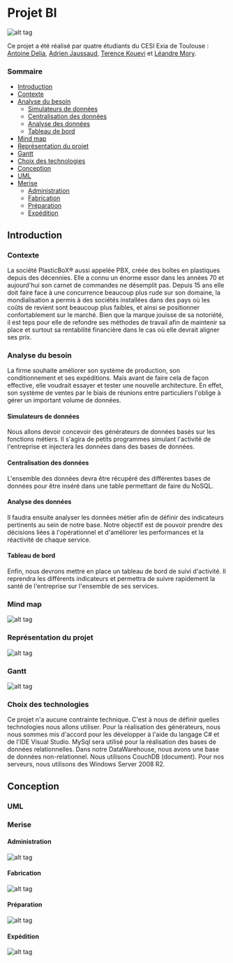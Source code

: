 # Projet BI
![alt tag](https://raw.githubusercontent.com/antoinedelia/projetBi/master/Projet%20PlasticBox.PNG)

Ce projet a été réalisé par quatre étudiants du CESI Exia de Toulouse : [Antoine Delia](https://github.com/antoinedelia), [Adrien Jaussaud](https://github.com/RiPNynjamek), [Terence Kouevi](https://github.com/TerenceKOUEVI) et [Léandre Mory](https://github.com/lelandais).

### Sommaire
 - [Introduction](#introduction)
  - [Contexte](#contexte)
  - [Analyse du besoin](#analysebesoin)
    - [Simulateurs de données](#simulateurs)
    - [Centralisation des données](#centralisation)
    - [Analyse des données](#analysedonnées)
    - [Tableau de bord](#tableaudebord)
  - [Mind map](#mindmap)
  - [Représentation du projet](#representation)
  - [Gantt](#gantt)
  - [Choix des technologies](#choixtechnos)
 - [Conception](#conception)
  - [UML](#uml)
  - [Merise](#merise)
    - [Administration](#admin)
    - [Fabrication](#fabrication)
    - [Préparation](#preparation)
    - [Expédition](#expedition)

## <a id="introduction">Introduction</a>

### <a id="contexte">Contexte</a>

La société PlasticBoX® aussi appelée PBX, créée des boîtes en plastiques depuis des décennies. Elle a connu un énorme essor dans les années 70 et aujourd'hui son carnet de commandes ne désemplit pas. Depuis 15 ans elle doit faire face à une concurrence beaucoup plus rude sur son domaine, la mondialisation a permis à des sociétés installées dans des pays où les coûts de revient sont beaucoup plus faibles, et ainsi se positionner confortablement sur le marché. Bien que la marque jouisse de sa notoriété, il est teps pour elle de refondre ses méthodes de travail afin de maintenir sa place et surtout sa rentabilité financière dans le cas où elle devrait aligner ses prix.

### <a id="analysebesoin">Analyse du besoin</a>

La firme souhaite améliorer son système de production, son conditionnement et ses expéditions. Mais avant de faire cela de façon effective, elle voudrait essayer et tester une nouvelle architecture. En effet, son système de ventes par le biais de réunions entre particuliers l'oblige à gérer un important volume de données.

#### <a id="simulateurs">Simulateurs de données</a>
Nous allons devoir concevoir des générateurs de données basés sur les fonctions métiers. Il s'agira de petits programmes simulant l'activité de l'entreprise et injectera les données dans des bases de données.

#### <a id="centralisation">Centralisation des données</a>
L'ensemble des données devra être récupéré des différentes bases de données pour être inséré dans une table permettant de faire du NoSQL.

#### <a id="analysedonnées">Analyse des données</a>
Il faudra ensuite analyser les données métier afin de définir des indicateurs pertinents au sein de notre base. Notre objectif est de pouvoir prendre des décisions liées à l'opérationnel et d'améliorer les performances et la réactivité de chaque service.

#### <a id="tableaubord">Tableau de bord</a>
Enfin, nous devrons mettre en place un tableau de bord de suivi d'activité. Il reprendra les différents indicateurs et permettra de suivre rapidement la santé de l'entreprise sur l'ensemble de ses services.

### <a id="mindmap">Mind map</a>

![alt tag](https://raw.githubusercontent.com/antoinedelia/projetBi/master/Mind%20Map.PNG)

### <a id="representation">Représentation du projet</a>

![alt tag](https://raw.githubusercontent.com/antoinedelia/projetBi/f1f96fa373ee0f572dccafd065d8f0d78319c96c/Sch%C3%A9ma%20Projet%20BI.png)

### <a id="gantt">Gantt</a>

![alt tag](https://raw.githubusercontent.com/antoinedelia/projetBi/master/Gantt.PNG)

### <a id="choixtechnos">Choix des technologies</a>

Ce projet n'a aucune contrainte technique. C'est à nous de définir quelles technologies nous allons utiliser.
Pour la réalisation des générateurs, nous nous sommes mis d'accord pour les développer à l'aide du langage C# et de l'IDE Visual Studio.
MySql sera utilisé pour la réalisation des bases de données relationnelles.
Dans notre DataWarehouse, nous avons une base de données non-relationnel. Nous utilisons CouchDB (document).
Pour nos serveurs, nous utilisons des Windows Server 2008 R2.

## <a id="conception">Conception</a>

### <a id="uml">UML</a>

### <a id="merise">Merise</a> 

#### <a id="admin">Administration</a>

![alt tag](https://github.com/antoinedelia/projetBi/blob/master/Merise/Administration.png)

#### <a id="fabrication">Fabrication</a>

![alt tag](https://github.com/antoinedelia/projetBi/blob/master/Merise/Fabrication.PNG)

#### <a id="preparation">Préparation</a>

![alt tag](https://github.com/antoinedelia/projetBi/blob/master/Merise/Preparation.PNG)

#### <a id="expedition">Expédition</a>

![alt tag](https://github.com/antoinedelia/projetBi/blob/master/Merise/Expedition.PNG)
